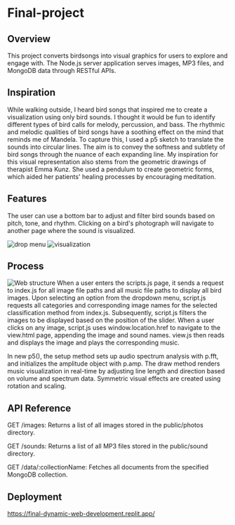 # Final-project

## Overview
This project converts birdsongs into visual graphics for users to explore and engage with.
The Node.js server application serves images, MP3 files, and MongoDB data through RESTful APIs. 

## Inspiration
While walking outside, I heard bird songs that inspired me to create a visualization using only bird sounds. I thought it would be fun to identify different types of bird calls for melody, percussion, and bass. The rhythmic and melodic qualities of bird songs have a soothing effect on the mind that reminds me of Mandela. To capture this, I used a p5 sketch to translate the sounds into circular lines. The aim is to convey the softness and subtlety of bird songs through the nuance of each expanding line. My inspiration for this visual representation also stems from the geometric drawings of therapist Emma Kunz. She used a pendulum to create geometric forms, which aided her patients' healing processes by encouraging meditation.

## Features
The user can use a bottom bar to adjust and filter bird sounds based on pitch, tone, and rhythm. Clicking on a bird's photograph will navigate to another page where the sound is visualized.

![drop menu](https://github.com/laurenwong1207/Final-project/assets/128318910/cd07ecd9-c1dc-47f6-b949-4ec3bdf040cc)
![visualization](https://github.com/laurenwong1207/Final-project/assets/128318910/7dfd14a2-5d8d-4a56-b352-70ffc3dc9d77)


## Process
![Web structure](https://github.com/laurenwong1207/Final-project/assets/128318910/dc52aba1-5326-440d-949f-00ef17e2e173)
When a user enters the scripts.js page, it sends a request to index.js for all image file paths and all music file paths to display all bird images. Upon selecting an option from the dropdown menu, script.js requests all categories and corresponding image names for the selected classification method from index.js. Subsequently, script.js filters the images to be displayed based on the position of the slider. 
When a user clicks on any image, script.js uses window.location.href to navigate to the view.html page, appending the image and sound names. view.js then reads and displays the image and plays the corresponding music.

In new p5(), the setup method sets up audio spectrum analysis with p.fft, and initializes the amplitude object with p.amp. 
The draw method renders music visualization in real-time by adjusting line length and direction based on volume and spectrum data. Symmetric visual effects are created using rotation and scaling.

## API Reference
GET /images: Returns a list of all images stored in the public/photos directory.

GET /sounds: Returns a list of all MP3 files stored in the public/sound directory.

GET /data/:collectionName: Fetches all documents from the specified MongoDB collection.

## Deployment

https://final-dynamic-web-development.replit.app/
